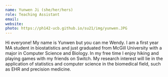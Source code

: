 ```yaml
---
name: Yunwen Ji (she/her/hers)
role: Teaching Assistant
email: 
website: 
photo: https://ph142-ucb.github.io/su21/img/yunwen.JPG
---
```


Hi everyone! My name is Yunwen but you can me Wendy. I am a first year MA student in biostatistics and just graduated from McGill University with a major in Computer Science and Biology. In my free time I enjoy hiking and playing games with my friends on Switch. My research interest will lie in the application of statistics and computer science in the biomedical field, such as EHR and precision medicine. 